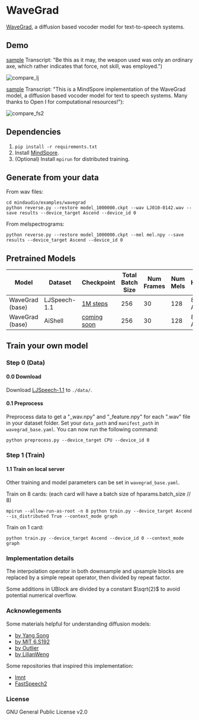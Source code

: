 # WaveGrad

[WaveGrad](https://arxiv.org/abs/2009.00713), a diffusion based vocoder model for text-to-speech systems.

## Demo

[sample](results/1000000_predicted_LJ010-0142_1000.wav) Transcript: "Be this as it may, the weapon used was only an ordinary axe, which rather indicates that force, not skill, was employed.")

![compare_lj](results/1000000_LJ010-0142.gif?raw=true "LJ010-0142")

[sample](results/1000000_predicted_fs_1000.wav) Transcript: "This is a MindSpore implementation of the WaveGrad model, a diffusion based vocoder model for text to speech systems. Many thanks to Open I for computational resources!"):

![compare_fs2](results/1000000_fs.gif?raw=true "fs2")

## **Dependencies**

1. `pip install -r requirements.txt`
2. Install [MindSpore](https://www.mindspore.cn/install).
3. (Optional) Install `mpirun` for distributed training.

## Generate from your data

From wav files:

```shell
cd mindaudio/examples/wavegrad
python reverse.py --restore model_1000000.ckpt --wav LJ010-0142.wav --save results --device_target Ascend --device_id 0
```

From melspectrograms:

`python reverse.py --restore model_1000000.ckpt --mel mel.npy --save results --device_target Ascend --device_id 0`

## Pretrained Models

| Model | Dataset | Checkpoint | Total Batch Size | Num Frames | Num Mels | Hardware | MindSpore Version |
| -----| ----- | -----| -----| -----| -----| -----| -----|
| WaveGrad (base) | LJSpeech-1.1 | [1M steps](https://download.mindspore.cn/toolkits/mindaudio/wavegrad/model_1m_base_v190.ckpt) | 256 | 30 | 128 | 8 $\times$ Ascend | 1.9.0 |
| WaveGrad (base) | AiShell | [coming soon]() | 256 | 30 | 128 | 8 $\times$ Ascend | 1.9.0 |

## Train your own model

### Step 0 (Data)

#### 0.0 Download

Download [LJSpeech-1.1](http://keithito.com/LJ-Speech-Dataset/) to `./data/`.

#### 0.1 Preprocess

Preprocess data to get a "_wav.npy" and "_feature.npy" for each ".wav" file in your dataset folder. Set your `data_path` and
`manifest_path` in `wavegrad_base.yaml`. You can now run the following command:

`python preprocess.py --device_target CPU --device_id 0`

### Step 1 (Train)

#### 1.1 Train on local server

Other training and model parameters can be set in `wavegrad_base.yaml`.

Train on 8 cards: (each card will have a batch size of hparams.batch_size // 8)
```
mpirun --allow-run-as-root -n 8 python train.py --device_target Ascend --is_distributed True --context_mode graph
```

Train on 1 card:
```
python train.py --device_target Ascend --device_id 0 --context_mode graph
```

### Implementation details

The interpolation operator in both downsample and upsample blocks are replaced by a simple repeat operator, then divided by repeat factor.

Some additions in UBlock are divided by a constant $\sqrt{2}$ to avoid potential numerical overflow.

### Acknowlegements

Some materials helpful for understanding diffusion models:
- [by Yang Song](https://www.youtube.com/watch?v=nv-WTeKRLl0)
- [by MIT 6.S192](https://www.youtube.com/watch?v=XCUlnHP1TNM)
- [by Outlier](https://www.youtube.com/watch?v=HoKDTa5jHvg)
- [by LilianWeng](lilianweng.github.io/posts/2021-07-11-diffusion-models)

Some repositories that inspired this implementation:
- [lmnt](https://github.com/lmnt-com/wavegrad)
- [FastSpeech2](https://github.com/ming024/FastSpeech2)

### License

GNU General Public License v2.0
